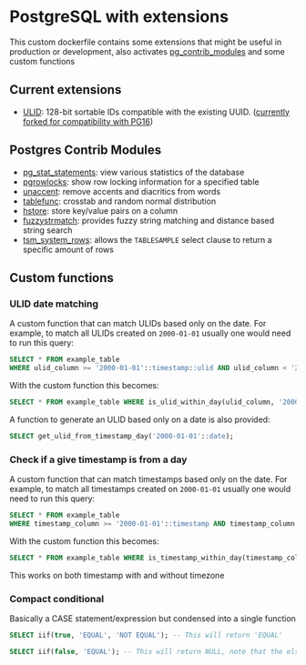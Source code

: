 # PostgreSQL with extensions

This custom dockerfile contains some extensions that might be useful in production or development, also activates [pg_contrib_modules](https://www.postgresql.org/docs/current/contrib.html) and some custom functions

## Current extensions

- [ULID](https://github.com/HRKings/pgx_ulid): 128-bit sortable IDs compatible with the existing UUID. ([currently forked for compatibility with PG16](https://github.com/pksunkara/pgx_ulid))

## Postgres Contrib Modules

- [pg_stat_statements](https://www.postgresql.org/docs/current/pgstatstatements.html): view various statistics of the database
- [pgrowlocks](https://www.postgresql.org/docs/current/pgrowlocks.html): show row locking information for a specified table
- [unaccent](https://www.postgresql.org/docs/current/unaccent.html): remove accents and diacritics from words
- [tablefunc](https://www.postgresql.org/docs/current/tablefunc.html): crosstab and random normal distribution
- [hstore](https://www.postgresql.org/docs/current/hstore.html): store key/value pairs on a column
- [fuzzystrmatch](https://www.postgresql.org/docs/current/fuzzystrmatch.html): provides fuzzy string matching and distance based string search
- [tsm_system_rows](https://www.postgresql.org/docs/current/tsm-system-rows.html): allows the `TABLESAMPLE` select clause to return a specific amount of rows

## Custom functions

### ULID date matching

A custom function that can match ULIDs based only on the date. For example, to match all ULIDs created on `2000-01-01` usually one would need to run this query:

```sql
SELECT * FROM example_table
WHERE ulid_column >= '2000-01-01'::timestamp::ulid AND ulid_column < '2000-01-02'::timestamp::ulid;
```

With the custom function this becomes:

```sql
SELECT * FROM example_table WHERE is_ulid_within_day(ulid_column, '2000-01-01'::date);
```

A function to generate an ULID based only on a date is also provided:

```sql
SELECT get_ulid_from_timestamp_day('2000-01-01'::date);
```

### Check if a give timestamp is from a day

A custom function that can match timestamps based only on the date. For example, to match all timestamps created on `2000-01-01` usually one would need to run this query:

```sql
SELECT * FROM example_table
WHERE timestamp_column >= '2000-01-01'::timestamp AND timestamp_column < '2000-01-02'::timestamp;
```

With the custom function this becomes:

```sql
SELECT * FROM example_table WHERE is_timestamp_within_day(timestamp_column, '2000-01-01'::date);
```

This works on both timestamp with and without timezone

### Compact conditional

Basically a CASE statement/expression but condensed into a single function

```sql
SELECT iif(true, 'EQUAL', 'NOT EQUAL'); -- This will return 'EQUAL'
```

```sql
SELECT iif(false, 'EQUAL'); -- This will return NULL, note that the else condition that would return NULL is omitted
```
